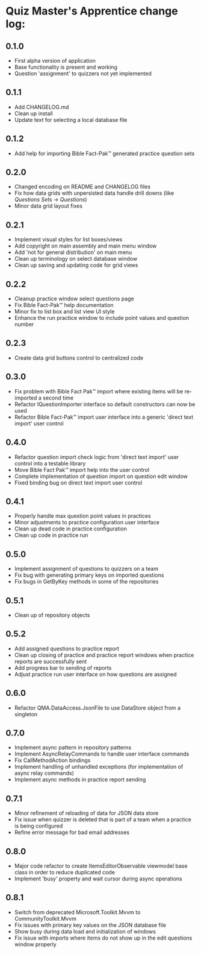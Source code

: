 ﻿# Quiz Master's Apprentice change log:

## 0.1.0
- First alpha version of application
- Base functionality is present and working
- Question 'assignment' to quizzers not yet implemented

## 0.1.1
- Add CHANGELOG.md
- Clean up install
- Update text for selecting a local database file

## 0.1.2
- Add help for importing Bible Fact-Pak™ generated practice question sets

## 0.2.0
- Changed encoding on README and CHANGELOG files
- Fix how data grids with unpersisted data handle drill downs (like *Questions Sets* → *Questions*)
- Minor data grid layout fixes

## 0.2.1
- Implement visual styles for list boxes/views
- Add copyright on main assembly and main menu window
- Add 'not for general distribution' on main menu
- Clean up terminology on select database window
- Clean up saving and updating code for grid views

## 0.2.2
- Cleanup practice window select questions page
- Fix Bible Fact-Pak™ help documentation
- Minor fix to list box and list view UI style
- Enhance the run practice window to include point values and question number

## 0.2.3
- Create data grid buttons control to centralized code

## 0.3.0
- Fix problem with Bible Fact Pak™ import where existing items will be re-imported a second time
- Refactor IQuestionImporter interface so default constructors can now be used
- Refactor Bible Fact-Pak™ import user interface into a generic 'direct text import' user control

## 0.4.0
- Refactor question import check logic from 'direct text import' user control into a testable library
- Move Bible Fact Pak™ import help into the user control
- Complete implementation of question import on question edit window
- Fixed binding bug on direct text import user control

## 0.4.1
- Properly handle max question point values in practices
- Minor adjustments to practice configuration user interface
- Clean up dead code in practice configuration
- Clean up code in practice run

## 0.5.0
- Implement assignment of questions to quizzers on a team
- Fix bug with generating primary keys on imported questions
- Fix bugs in GetByKey methods in some of the repositories

## 0.5.1
- Clean up of repository objects

## 0.5.2
- Add assigned questions to practice report
- Clean up closing of practice and practice report windows when practice reports are successfully sent
- Add progress bar to sending of reports
- Adjust practice run user interface on how questions are assigned

## 0.6.0
- Refactor QMA.DataAccess.JsonFile to use DataStore object from a singleton

## 0.7.0
- Implement async pattern in repository patterns
- Implement AsyncRelayCommands to handle user interface commands
- Fix CallMethodAction bindings
- Implement handling of unhandled exceptions (for implementation of async relay commands)
- Implement async methods in practice report sending

## 0.7.1
- Minor refinement of reloading of data for JSON data store
- Fix issue when quizzer is deleted that is part of a team when a practice is being configured
- Refine error message for bad email addresses

## 0.8.0
- Major code refactor to create ItemsEditorObservable viewmodel base class in order to reduce duplicated code
- Implement 'busy' property and wait cursor during async operations

## 0.8.1
- Switch from deprecated Microsoft.Toolkit.Mvvm to CommunityToolkit.Mvvm
- Fix issues with primary key values on the JSON database file
- Show busy during data load and initialization of windows
- Fix issue with imports where items do not show up in the edit questions window properly